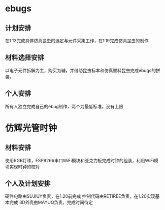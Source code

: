 # ebugs
## 计划安排
  在1.13完成具体仿真昆虫的选定与元件采集工作，在1.19完成仿真昆虫的制作
## 材料选择安排
  以电子元件拆解为主，购买为辅，并借助昆虫标本和仿真塑料昆虫完成ebugs的拼装。
## 个人安排
  所有人独立完成自己的ebug制作，两个为最低标准，没有上限

# 仿辉光管时钟
## 材料安排
  使用RGB灯珠，ESP8266串口WiFi模块和亚克力板完成时钟的组装，利用WiFi模块实现时钟的校对
## 个人及计划安排
  硬件电路由SUJIUY负责，在1.20前完成
  控制代码由RETIREE负责，在1.20实现基本完成
  3D外壳由MAYUQ负责，完成时间待定
